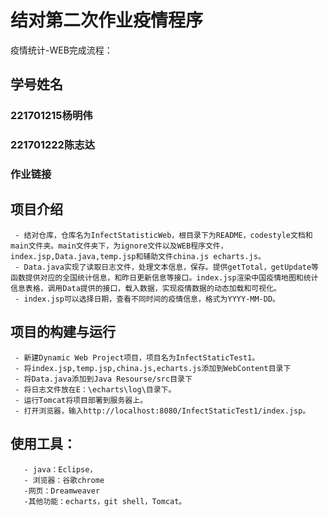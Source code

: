 # 结对第二次作业疫情程序
疫情统计-WEB完成流程：
## 学号姓名

### 221701215杨明伟

### 221701222陈志达

### 作业链接

## 项目介绍
     - 结对仓库，仓库名为InfectStatisticWeb，根目录下为README，codestyle文档和main文件夹。main文件夹下，为ignore文件以及WEB程序文件，index.jsp,Data.java,temp.jsp和辅助文件china.js echarts.js。
     - Data.java实现了读取日志文件，处理文本信息，保存。提供getTotal，getUpdate等函数提供对应的全国统计信息，和昨日更新信息等接口。index.jsp渲染中国疫情地图和统计信息表格，调用Data提供的接口，载入数据，实现疫情数据的动态加载和可视化。
     - index.jsp可以选择日期，查看不同时间的疫情信息，格式为YYYY-MM-DD。

## 项目的构建与运行
     - 新建Dynamic Web Project项目，项目名为InfectStaticTest1。
     - 将index.jsp,temp.jsp,china.js,echarts.js添加到WebContent目录下
     - 将Data.java添加到Java Resourse/src目录下
     - 将日志文件放在E：\echarts\log\目录下。
     - 运行Tomcat将项目部署到服务器上。
     - 打开浏览器，输入http://localhost:8080/InfectStaticTest1/index.jsp。


## 使用工具：
       - java：Eclipse，
       - 浏览器：谷歌chrome
       -网页：Dreamweaver
       -其他功能：echarts，git shell，Tomcat。